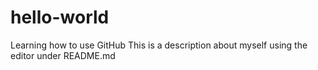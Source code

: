 # hello-world
Learning how to use GitHub
This is a description about myself using the editor under README.md
